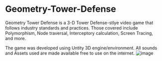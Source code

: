 # Geometry-Tower-Defense

Geometry Tower Defense is a 3-D Tower Defense-stlye video game that follows industry standards and practices. Those covered include Polymorphism, Node traversal, Interceptory calculation, Screen Tracing, and more.

The game was developed using Untity 3D engine/environment. All sounds and Assets used are made available free to use on the internet.
![image](https://user-images.githubusercontent.com/41803725/205432265-1d988adc-ee65-42e5-b4e8-b9e2288fabd6.png)
